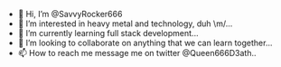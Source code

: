 - 👋 Hi, I’m @SavvyRocker666
- 👀 I’m interested in heavy metal and technology, duh \m/...
- 🌱 I’m currently learning full stack development...
- 💞️ I’m looking to collaborate on anything that we can learn together...
- 📫 How to reach me message me on twitter @Queen666D3ath..

<!---
SavvyRocker666/SavvyRocker666 is a ✨ special ✨ repository because its `README.md` (this file) appears on your GitHub profile.
You can click the Preview link to take a look at your changes.
--->
